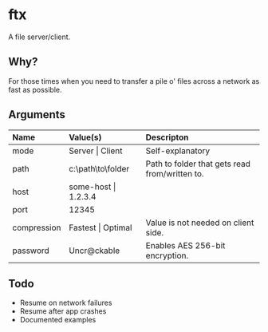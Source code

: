 # ftx
A file server/client.

## Why?
For those times when you need to transfer a pile o' files across a network as fast as possible.

## Arguments

| Name  | Value(s)  | Descripton |
| :------------ |:---------------| :-----|
| mode      | Server \| Client  | Self-explanatory
| path      | c:\path\to\folder        | Path to folder that gets read from/written to.
| host      | some-host \| 1.2.3.4        |  
| port      | 12345        |  
| compression  | Fastest \| Optimal | Value is not needed on client side.
| password  | Uncr@ckable | Enables AES 256-bit encryption.


## Todo
- Resume on network failures
- Resume after app crashes
- Documented examples
